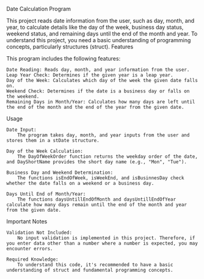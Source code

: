 Date Calculation Program

This project reads date information from the user, such as day, month, and year, to calculate details like the day of the week, business day status, weekend status, and remaining days until the end of the month and year. To understand this project, you need a basic understanding of programming concepts, particularly structures (struct).
Features

This program includes the following features:

    Date Reading: Reads day, month, and year information from the user.
    Leap Year Check: Determines if the given year is a leap year.
    Day of the Week: Calculates which day of the week the given date falls on.
    Weekend Check: Determines if the date is a business day or falls on the weekend.
    Remaining Days in Month/Year: Calculates how many days are left until the end of the month and the end of the year from the given date.

Usage

    Date Input:
        The program takes day, month, and year inputs from the user and stores them in a stDate structure.

    Day of the Week Calculation:
        The DayOfWeekOrder function returns the weekday order of the date, and DayShortName provides the short day name (e.g., "Mon", "Tue").

    Business Day and Weekend Determination:
        The functions isEndOfWeek, isWeekEnd, and isBusinnesDay check whether the date falls on a weekend or a business day.

    Days Until End of Month/Year:
        The functions daysUntillEndOfMonth and daysUntillEndOfYear calculate how many days remain until the end of the month and year from the given date.

Important Notes

    Validation Not Included:
        No input validation is implemented in this project. Therefore, if you enter data other than a number where a number is expected, you may encounter errors.

    Required Knowledge:
        To understand this code, it's recommended to have a basic understanding of struct and fundamental programming concepts.